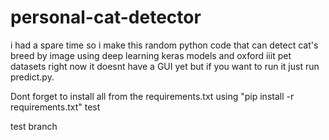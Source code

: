# personal-cat-detector
i had a spare time so i make this random python code that can detect cat's breed by image using deep learning keras models and oxford iiit pet datasets
right now it doesnt have a GUI yet but if you want to run it just run predict.py.

Dont forget to install all from the requirements.txt using
"pip install -r requirements.txt"
test


test branch